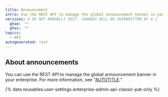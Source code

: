 ```yaml
---
title: Announcement
intro: Use the REST API to manage the global announcement banner in your enterprise.
versions: # DO NOT MANUALLY EDIT. CHANGES WILL BE OVERWRITTEN BY A 🤖
  ghae: '*'
  ghes: '*'
topics:
  - API
autogenerated: rest
---
```


## About announcements

You can use the REST API to manage the global announcement banner in your enterprise. For more information, see "[AUTOTITLE](/admin/user-management/managing-users-in-your-enterprise/customizing-user-messages-for-your-enterprise#creating-a-global-announcement-banner)."

{% data reusables.user-settings.enterprise-admin-api-classic-pat-only %}

<!-- Content after this section is automatically generated -->

